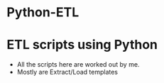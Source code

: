 # Python-ETL
# ETL scripts using Python

- All the scripts here are worked out by me.
- Mostly are Extract/Load templates
  
   